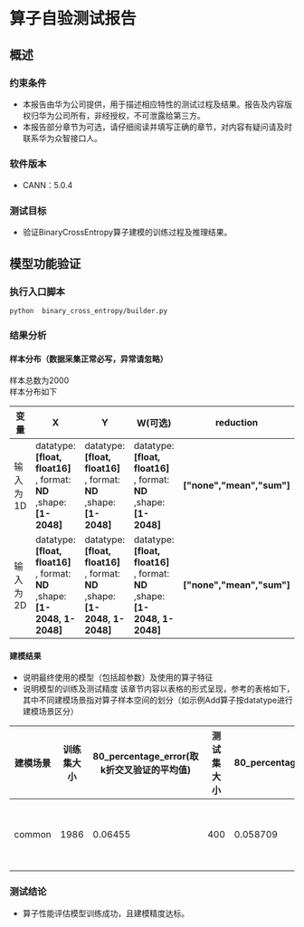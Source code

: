 # 算子自验测试报告

## 概述
### 约束条件
+ 本报告由华为公司提供，用于描述相应特性的测试过程及结果。报告及内容版权归华为公司所有，非经授权，不可泄露给第三方。
+ 本报告部分章节为可选，请仔细阅读并填写正确的章节，对内容有疑问请及时联系华为众智接口人。
### 软件版本
+ CANN：5.0.4
### 测试目标
+ 验证BinaryCrossEntropy算子建模的训练过程及推理结果。
## 模型功能验证
### 执行入口脚本
`python  binary_cross_entropy/builder.py`

### 结果分析
#### 样本分布（数据采集正常必写，异常请忽略）
样本总数为2000  
样本分布如下

| 变量    | X                                                                             | Y  | W(可选) | reduction                |
|-------|-------------------------------------------------------------------------------|----------------------------------------------------|-------|--------------------------|
| 输入为1D | datatype: **[float, float16]** ,  format: **ND** ,shape: **[1-2048]**         | datatype: **[float, float16]** ,  format: **ND** ,shape: **[1-2048]** | datatype: **[float, float16]** ,  format: **ND** ,shape: **[1-2048]** | **["none","mean","sum"]** |
| 输入为2D | datatype: **[float, float16]** ,  format: **ND** ,shape: **[1-2048, 1-2048]** | datatype: **[float, float16]** ,  format: **ND** ,shape: **[1-2048, 1-2048]** | datatype: **[float, float16]** ,  format: **ND** ,shape: **[1-2048, 1-2048]** | **["none","mean","sum"]** |
#### 建模结果
+ 说明最终使用的模型（包括超参数）及使用的算子特征
+ 说明模型的训练及测试精度
该章节内容以表格的形式呈现，参考的表格如下，其中不同建模场景指对算子样本空间的划分（如示例Add算子按datatype进行建模场景区分）

| 建模场景   | 训练集大小 | 80_percentage_error(取k折交叉验证的平均值) | 测试集大小 | 80_percentage_error | 模型超参数                                                                                                  | 算子特征                                |
|--------|-------|----------------------------------|-------|---------------------|--------------------------------------------------------------------------------------------------------|-------------------------------------|
| common | 1986  | 0.06455                          | 400   | 0.058709                | learning_rate=0.2, n_estimators=50, max_depth=8, min_child_weight=2, subsample=1, colsample_bytree=0.9 | flops，len(inputs), dtype, reduction |


### 测试结论
+ 算子性能评估模型训练成功，且建模精度达标。